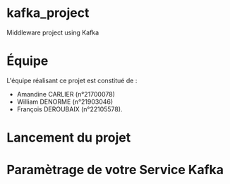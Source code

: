 # kafka_project
Middleware project using Kafka

# Équipe

L'équipe réalisant ce projet est constitué de : 
- Amandine CARLIER (n°21700078)
- William DENORME (n°21903046)
- François DEROUBAIX (n°22105578).

# Lancement du projet

# Paramètrage de votre Service Kafka